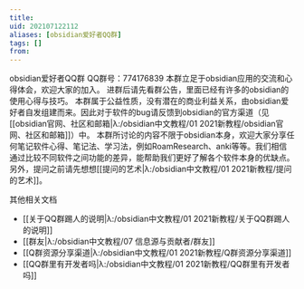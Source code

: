 ```yaml
---
title: 
uid: 202107122112
aliases: [obsidian爱好者QQ群]
tags: []
from: 
---
```

obsidian爱好者QQ群
QQ群号：774176839
本群立足于obsidian应用的交流和心得体会，欢迎大家的加入。
进群后请先看群公告，里面已经有许多的obsidian的使用心得与技巧。
本群属于公益性质，没有潜在的商业利益关系，由obsidian爱好者自发组建而来。因此对于软件的bug请反馈到obsidian的官方渠道（见[[obsidian官网、社区和邮箱|λ:/obsidian中文教程/01 2021新教程/obsidian官网、社区和邮箱]]）中。
本群所讨论的内容不限于obsidian本身，欢迎大家分享任何笔记软件心得、笔记法、学习法，例如RoamResearch、anki等等。我们相信通过比较不同软件之间功能的差异，能帮助我们更好了解各个软件本身的优缺点。
另外，提问之前请先想想[[提问的艺术|λ:/obsidian中文教程/01 2021新教程/提问的艺术]]。

其他相关文档
- [[关于QQ群踢人的说明|λ:/obsidian中文教程/01 2021新教程/关于QQ群踢人的说明]]
- [[群友|λ:/obsidian中文教程/07 信息源与贡献者/群友]]
- [[Q群资源分享渠道|λ:/obsidian中文教程/01 2021新教程/Q群资源分享渠道]]
- [[QQ群里有开发者吗|λ:/obsidian中文教程/01 2021新教程/QQ群里有开发者吗]]